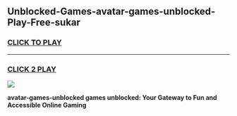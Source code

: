 
## Unblocked-Games-avatar-games-unblocked-Play-Free-sukar
<h3>
<a href="https://premium76.site?title=avatar-games-unblocked&ref=23A">CLICK TO PLAY</a></h3>
<hr>

<h3>
<a href="https://premium76.site?title=avatar-games-unblocked&ref=23A">CLICK 2 PLAY</a>
  
</h3>

<a href="https://premium76.site?title=avatar-games-unblocked&ref=23A"><img src="https://clearcache.store/games.png"></a>


**avatar-games-unblocked games unblocked: Your Gateway to Fun and Accessible Online Gaming**
